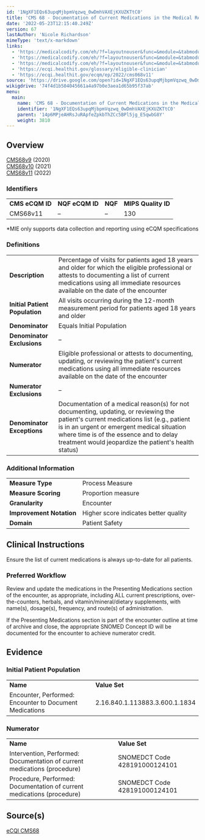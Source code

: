 ```yaml
---
id: '1NgXF1EQs63upqMjbpmVqzwq_0wDmhVAXEjKXUZKTtC0'
title: 'CMS 68 - Documentation of Current Medications in the Medical Record'
date: '2022-05-23T12:15:40.249Z'
version: 67
lastAuthor: 'Nicole Richardson'
mimeType: 'text/x-markdown'
links:
  - 'https://medicalcodify.com/eh/?f=layoutnouser&func=&module=&tabmodule=&name=RXDBmain&searchterm=cms2&showresult=CMS68v9&showresulttype=Measure'
  - 'https://medicalcodify.com/eh/?f=layoutnouser&func=&module=&tabmodule=&name=RXDBmain&searchterm=cms2&showresult=CMS68v10&showresulttype=Measure'
  - 'https://medicalcodify.com/eh/?f=layoutnouser&func=&module=&tabmodule=&name=RXDBmain&searchterm=cms2&showresult=CMS68v11&showresulttype=Measure'
  - 'https://ecqi.healthit.gov/glossary/eligible-clinician'
  - 'https://ecqi.healthit.gov/ecqm/ep/2022/cms068v11'
source: 'https://drive.google.com/open?id=1NgXF1EQs63upqMjbpmVqzwq_0wDmhVAXEjKXUZKTtC0'
wikigdrive: '74f4d1b504045661a4a97b0e3aea1d65b95f37ab'
menu:
  main:
    name: 'CMS 68 - Documentation of Current Medications in the Medical Record'
    identifier: '1NgXF1EQs63upqMjbpmVqzwq_0wDmhVAXEjKXUZKTtC0'
    parent: '14p6MPjeAHRsJuRApfeZpkbThZCc5BPl5jg_E5qwbG8Y'
    weight: 3810
---
```

## Overview  
  
[CMS68v9](https://medicalcodify.com/eh/?f=layoutnouser&func=&module=&tabmodule=&name=RXDBmain&searchterm=cms2&showresult=CMS68v9&showresulttype=Measure) (2020)  
[CMS68v10](https://medicalcodify.com/eh/?f=layoutnouser&func=&module=&tabmodule=&name=RXDBmain&searchterm=cms2&showresult=CMS68v10&showresulttype=Measure) (2021)  
[CMS68v11](https://medicalcodify.com/eh/?f=layoutnouser&func=&module=&tabmodule=&name=RXDBmain&searchterm=cms2&showresult=CMS68v11&showresulttype=Measure) (2022)
  
### Identifiers  


<table>
<tr>
<td><strong>CMS eCQM ID</strong></td>
<td><strong>NQF eCQM ID</strong></td>
<td><strong>NQF</strong></td>
<td><strong>MIPS Quality ID</strong></td>
</tr>
<tr>
<td>CMS68v11</td>
<td>–</td>
<td>–</td>
<td>130</td>
</tr>

</table>
*MIE only supports data collection and reporting using eCQM specifications
  
### Definitions  


<table>
<tr>
<td><strong>Description</strong></td>
<td>Percentage of visits for patients aged 18 years and older for which the eligible professional or <a href="https://ecqi.healthit.gov/glossary/eligible-clinician"></a> attests to documenting a list of current medications using all immediate resources available on the date of the encounter</td>
</tr>
<tr>
<td><strong>Initial Patient Population</strong></td>
<td>All visits occurring during the 12-month measurement period for patients aged 18 years and older</td>
</tr>
<tr>
<td><strong>Denominator</strong></td>
<td>Equals Initial Population</td>
</tr>
<tr>
<td><strong>Denominator Exclusions</strong></td>
<td>–</td>
</tr>
<tr>
<td><strong>Numerator</strong></td>
<td>Eligible professional or <a href="https://ecqi.healthit.gov/glossary/eligible-clinician"></a> attests to documenting, updating, or reviewing the patient's current medications using all immediate resources available on the date of the encounter</td>
</tr>
<tr>
<td><strong>Numerator Exclusions</strong></td>
<td>–</td>
</tr>
<tr>
<td><strong>Denominator Exceptions</strong></td>
<td>Documentation of a medical reason(s) for not documenting, updating, or reviewing the patient's current medications list (e.g., patient is in an urgent or emergent medical situation where time is of the essence and to delay treatment would jeopardize the patient's health status)</td>
</tr>

</table>

  
### Additional Information  


<table>
<tr>
<td><strong>Measure Type</strong></td>
<td>Process Measure</td>
</tr>
<tr>
<td><strong>Measure Scoring</strong></td>
<td>Proportion measure</td>
</tr>
<tr>
<td><strong>Granularity</strong></td>
<td>Encounter</td>
</tr>
<tr>
<td><strong>Improvement Notation</strong></td>
<td>Higher score indicates better quality</td>
</tr>
<tr>
<td><strong>Domain</strong></td>
<td>Patient Safety</td>
</tr>

</table>


  
## Clinical Instructions  
  
Ensure the list of current medications is always up-to-date for all patients.
  
### Preferred Workflow  
  
Review and update the medications in the Presenting Medications section of the encounter, as appropriate, including ALL current prescriptions, over-the-counters, herbals, and vitamin/mineral/dietary supplements, with name(s), dosage(s), frequency, and route(s) of administration.

If the Presenting Medications section is part of the encounter outline at time of archive and close, the appropriate SNOMED Concept ID will be documented for the encounter to achieve numerator credit.
  
## Evidence  

  
### Initial Patient Population  


<table>
<tr>
<td><strong>Name</strong></td>
<td><strong>Value Set</strong></td>
</tr>
<tr>
<td>Encounter, Performed: Encounter to Document Medications</td>
<td>2.16.840.1.113883.3.600.1.1834</td>
</tr>

</table>

  
### Numerator  


<table>
<tr>
<td><strong>Name</strong></td>
<td><strong>Value Set</strong></td>
</tr>
<tr>
<td>Intervention, Performed: Documentation of current medications (procedure)</td>
<td>SNOMEDCT Code 428191000124101</td>
</tr>
<tr>
<td>Procedure, Performed: Documentation of current medications (procedure)</td>
<td>SNOMEDCT Code 428191000124101</td>
</tr>

</table>

  
## Source(s)  
  
[eCQI CMS68](https://ecqi.healthit.gov/ecqm/ep/2022/cms068v11)
